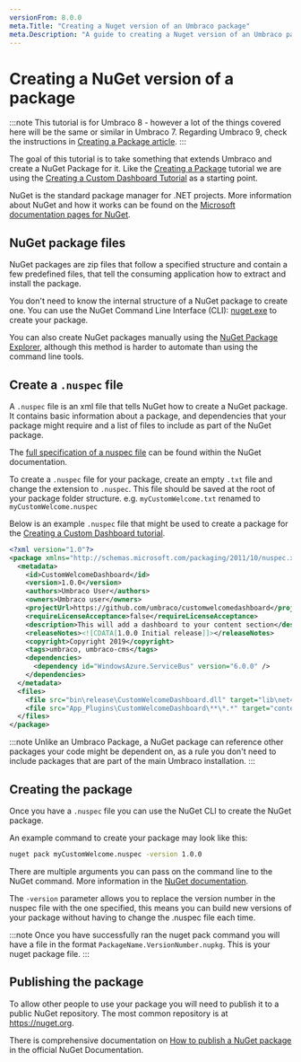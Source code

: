 ```yaml
---
versionFrom: 8.0.0
meta.Title: "Creating a Nuget version of an Umbraco package"
meta.Description: "A guide to creating a Nuget version of an Umbraco package"
---
```


# Creating a NuGet version of a package

:::note
This tutorial is for Umbraco 8 - however a lot of the things covered here will be the same or similar in Umbraco 7. Regarding Umbraco 9, check the instructions in [Creating a Package article](../Creating-a-Package/index.md).
:::

The goal of this tutorial is to take something that extends Umbraco and create a NuGet Package for it. Like the [Creating a Package](../Creating-a-Package/index.md) tutorial we are using the [Creating a Custom Dashboard Tutorial](../../../Tutorials/Creating-a-Custom-Dashboard/index.md) as a starting point.

NuGet is the standard package manager for .NET projects. More information about NuGet and how it works can be found on the [Microsoft documentation pages for NuGet](https://docs.microsoft.com/en-us/nuget/what-is-nuget).

## NuGet package files

NuGet packages are zip files that follow a specified structure and contain a few predefined files, that tell the consuming application how to extract and install the package.

You don't need to know the internal structure of a NuGet package to create one. You can use the NuGet Command Line Interface (CLI): [nuget.exe](https://www.nuget.org/downloads) to create your package.

You can also create NuGet packages manually using the [NuGet Package Explorer](https://github.com/NuGetPackageExplorer/NuGetPackageExplorer), although this method is harder to automate than using the command line tools.

## Create a `.nuspec` file

A `.nuspec` file is an xml file that tells NuGet how to create a NuGet package. It contains basic information about a package, and dependencies that your package might require and a list of files to include as part of the NuGet package.

The [full specification of a nuspec file](https://docs.microsoft.com/en-us/nuget/reference/nuspec) can be found within the NuGet documentation.

To create a `.nuspec` file for your package, create an empty `.txt` file and change the extension to `.nuspec`. This file should be saved at the root of your package folder structure.
e.g. `myCustomWelcome.txt` renamed to `myCustomWelcome.nuspec`

Below is an example `.nuspec` file that might be used to create a package for the [Creating a Custom Dashboard tutorial](../../../Tutorials/Creating-a-Custom-Dashboard/index.md).

```xml
<?xml version="1.0"?>
<package xmlns="http://schemas.microsoft.com/packaging/2011/10/nuspec.xsd">
  <metadata>
    <id>CustomWelcomeDashboard</id>
    <version>1.0.0</version>
    <authors>Umbraco User</authors>
    <owners>Umbraco user</owners>
    <projectUrl>https://github.com/umbraco/customwelcomedashboard</projectUrl>
    <requireLicenseAcceptance>false</requireLicenseAcceptance>
    <description>This will add a dashboard to your content section</description>
    <releaseNotes><![CDATA[1.0.0 Initial release]]></releaseNotes>
    <copyright>Copyright 2019</copyright>
    <tags>umbraco, umbraco-cms</tags>
    <dependencies>
      <dependency id="WindowsAzure.ServiceBus" version="6.0.0" />
    </dependencies>
  </metadata>
  <files>
    <file src="bin\release\CustomWelcomeDashboard.dll" target="lib\net462" />
    <file src="App_Plugins\CustomWelcomeDashboard\**\*.*" target="content\App_Plugins\CustomWelcomeDashboard" />
  </files>
</package>
```

:::note
Unlike an Umbraco Package, a NuGet package can reference other packages your code might be dependent on, as a rule you don't need to include packages that are part of the main Umbraco installation.
:::

## Creating the package

Once you have a `.nuspec` file you can use the NuGet CLI to create the NuGet package.

An example command to create your package may look like this:

```bash
nuget pack myCustomWelcome.nuspec -version 1.0.0 
```

There are multiple arguments you can pass on the command line to the NuGet command.  More information in the [NuGet documentation](https://docs.microsoft.com/en-us/nuget/reference/nuget-exe-cli-reference).

The `-version` parameter allows you to replace the version number in the nuspec file with the one specified, this means you can build new versions of your package without having to change the .nuspec file each time.

:::note
Once you have successfully ran the nuget pack command you will have a file in the format `PackageName.VersionNumber.nupkg`. This is your nuget package file.
:::

## Publishing the package

To allow other people to use your package you will need to publish it to a public NuGet repository. The most common repository is at <https://nuget.org>.

There is comprehensive documentation on [How to publish a NuGet package](https://docs.microsoft.com/en-us/nuget/nuget-org/publish-a-package) in the official NuGet Documentation.

